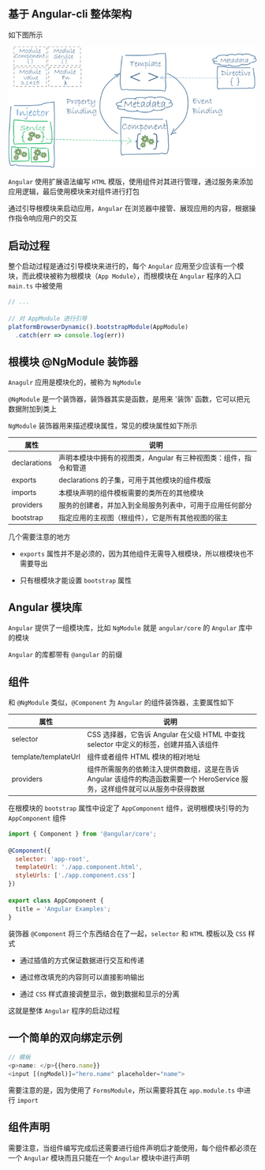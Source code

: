 ## 基于 Angular-cli 整体架构

如下图所示

![整体架构](01.png)

`Angular` 使用扩展语法编写 `HTML` 模版，使用组件对其进行管理，通过服务来添加应用逻辑，最后使用模块来对组件进行打包

通过引导根模块来启动应用，`Angular` 在浏览器中接管、展现应用的内容，根据操作指令响应用户的交互

## 启动过程

整个启动过程是通过引导模块来进行的，每个 `Angular` 应用至少应该有一个模块，而此模块被称为根模块（`App Module`），而根模块在 `Angular` 程序的入口 `main.ts` 中被使用

```js
// ...

// 对 AppModule 进行引导
platformBrowserDynamic().bootstrapModule(AppModule)
  .catch(err => console.log(err))
```

## 根模块 @NgModule 装饰器

`Anagulr` 应用是模块化的，被称为 `NgModule`

`@NgModule` 是一个装饰器，装饰器其实是函数，是用来 '装饰' 函数，它可以把元数据附加到类上

`NgModule` 装饰器用来描述模块属性，常见的模块属性如下所示

| 属性 | 说明 |
| --| -- |
| declarations | 声明本模块中拥有的视图类，Angular 有三种视图类：组件，指令和管道 |
| exports | declarations 的子集，可用于其他模块的组件模版 |
| imports | 本模块声明的组件模板需要的类所在的其他模块 |
| providers | 服务的创建者，并加入到全局服务列表中，可用于应用任何部分 |
| bootstrap | 指定应用的主视图（根组件），它是所有其他视图的宿主 |

几个需要注意的地方

* `exports` 属性并不是必须的，因为其他组件无需导入根模块，所以根模块也不需要导出

* 只有根模块才能设置 `bootstrap` 属性

## Angular 模块库

`Angular` 提供了一组模块库，比如 `NgModule` 就是 `angular/core` 的 `Angular` 库中的模块

`Angular` 的库都带有 `@angular` 的前缀


## 组件

和 `@NgModule` 类似，`@Component` 为 `Angular` 的组件装饰器，主要属性如下

|属性|说明|
|--|--|
|selector|CSS 选择器，它告诉 Angular 在父级 HTML 中查找 selector 中定义的标签，创建并插入该组件|
|template/templateUrl| 组件或者组件 HTML 模块的相对地址|
|providers|组件所需服务的依赖注入提供商数组，这是在告诉 Angular 该组件的构造函数需要一个 HeroService 服务，这样组件就可以从服务中获得数据|

在根模块的 `bootstrap` 属性中设定了 `AppComponent` 组件，说明根模块引导的为 `AppComponent` 组件

```js
import { Component } from '@angular/core';

@Component({
  selector: 'app-root',
  templateUrl: './app.component.html',
  styleUrls: ['./app.component.css']
})

export class AppComponent {
  title = 'Angular Examples';
}
```

装饰器 `@Component` 将三个东西结合在了一起，`selector` 和 `HTML` 模板以及 `CSS` 样式

* 通过插值的方式保证数据进行交互和传递

* 通过修改填充的内容则可以直接影响输出

* 通过 `CSS` 样式直接调整显示，做到数据和显示的分离

这就是整体 `Angular` 程序的启动过程


## 一个简单的双向绑定示例

```js
// 模板
<p>name: </p>{{hero.name}}
<input [(ngModel)]="hero.name" placeholder="name">
```

需要注意的是，因为使用了 `FormsModule`，所以需要将其在 `app.module.ts` 中进行 `import`


## 组件声明

需要注意，当组件编写完成后还需要进行组件声明后才能使用，每个组件都必须在一个 `Angular` 模块而且只能在一个 `Angular` 模块中进行声明